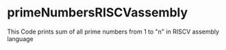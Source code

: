 # primeNumbersRISCVassembly
This Code prints sum of all prime numbers from 1 to "n" in RISCV assembly language
